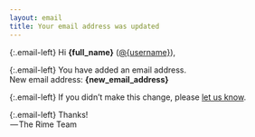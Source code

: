 ```yaml
---
layout: email
title: Your email address was updated
---
```


{:.email-left}
Hi <strong class="email-bold">{full_name}</strong> (<a class="email-link email-underline" href="http://me.dm/r-gBd2pzchW5?source=email-anon_93d68650c5c2--publication.newsletter">@{username}</a>),

{:.email-left}
You have added an email address.
    <br>New email address: <strong class="email-bold">{new_email_address}</strong>


{:.email-left}
If you didn’t make this change, please <a class="email-link email-underline" href="/support/faq">let us know</a>.

{:.email-left}
Thanks!
<br> — The Rime Team